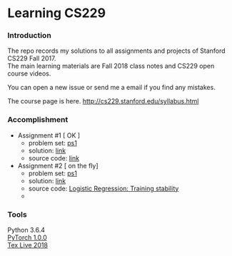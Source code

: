 # Learning CS229

### Introduction
The repo records my solutions to all assignments and projects of Stanford CS229 Fall 2017. <br>
The main learning materials are Fall 2018 class notes and CS229 open course videos.

You can open a new issue or send me a email if you find any mistakes.

The course page is here. http://cs229.stanford.edu/syllabus.html

### Accomplishment 
- Assignment #1 [ OK ]
  - problem set: [ps1](https://github.com/LFhase/CS229/blob/master/Assignments/Assignment1/ps1.pdf)
  - solution: [link](https://github.com/LFhase/CS229/blob/master/Assignments/Assignment1/assig1.pdf)
  - source code: [link](https://github.com/LFhase/CS229/blob/master/Assignments/Assignment1/assig1.py)
- Assignment #2 [ on the fly]
  - problem set: [ps1](https://github.com/LFhase/CS229/blob/master/Assignments/Assignment2/ps2.pdf)
  - solution: [link](https://github.com/LFhase/CS229/blob/master/Assignments/Assignment2/assignment2.pdf)
  - source code: [Logistic Regression: Training stability](https://github.com/LFhase/CS229/blob/master/Assignments/Assignment2/Q1/lr_debug.py)
  - 

### Tools
Python 3.6.4 <br>
[PyTorch 1.0.0](https://pytorch.org) <br>
[Tex Live 2018](http://www.tug.org/texlive/windows.html)
